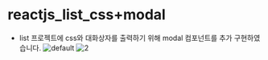 # reactjs_list_css+modal

* list 프로젝트에 css와 대화상자를 출력하기 위해 modal 컴포넌트를 추가 구현하였습니다.
![default](https://user-images.githubusercontent.com/38427658/53089564-469f1f80-3550-11e9-9114-8dff518aa600.PNG)
![2](https://user-images.githubusercontent.com/38427658/53089565-469f1f80-3550-11e9-9993-9eb1bddeff88.PNG)
